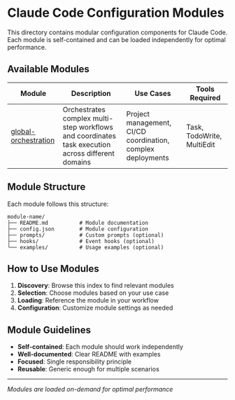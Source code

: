 # Claude Code Configuration Modules

This directory contains modular configuration components for Claude Code. Each module is self-contained and can be loaded independently for optimal performance.

## Available Modules

| Module | Description | Use Cases | Tools Required |
|--------|-------------|-----------|----------------|
| [global-orchestration](./global-orchestration/) | Orchestrates complex multi-step workflows and coordinates task execution across different domains | Project management, CI/CD coordination, complex deployments | Task, TodoWrite, MultiEdit |

## Module Structure

Each module follows this structure:
```
module-name/
├── README.md          # Module documentation
├── config.json        # Module configuration
├── prompts/           # Custom prompts (optional)
├── hooks/             # Event hooks (optional)
└── examples/          # Usage examples (optional)
```

## How to Use Modules

1. **Discovery**: Browse this index to find relevant modules
2. **Selection**: Choose modules based on your use case
3. **Loading**: Reference the module in your workflow
4. **Configuration**: Customize module settings as needed

## Module Guidelines

- **Self-contained**: Each module should work independently
- **Well-documented**: Clear README with examples
- **Focused**: Single responsibility principle
- **Reusable**: Generic enough for multiple scenarios

---

*Modules are loaded on-demand for optimal performance*